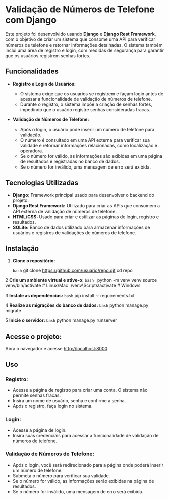 # Validação de Números de Telefone com Django

Este projeto foi desenvolvido usando **Django** e **Django Rest Framework**, com o objetivo de criar um sistema que consome uma API para verificar números de telefone e retornar informações detalhadas. O sistema também inclui uma área de registro e login, com medidas de segurança para garantir que os usuários registrem senhas fortes.

## Funcionalidades

- **Registro e Login de Usuários:**
  - O sistema exige que os usuários se registrem e façam login antes de acessar a funcionalidade de validação de números de telefone.
  - Durante o registro, o sistema impõe a criação de senhas fortes, impedindo que o usuário registre senhas consideradas fracas.

- **Validação de Números de Telefone:**
  - Após o login, o usuário pode inserir um número de telefone para validação.
  - O número é consultado em uma API externa para verificar sua validade e retornar informações relacionadas, como localização e operadora.
  - Se o número for válido, as informações são exibidas em uma página de resultados e registradas no banco de dados.
  - Se o número for inválido, uma mensagem de erro será exibida.

## Tecnologias Utilizadas

- **Django:** Framework principal usado para desenvolver o backend do projeto.
- **Django Rest Framework:** Utilizado para criar as APIs que consomem a API externa de validação de números de telefone.
- **HTML/CSS:** Usado para criar e estilizar as páginas de login, registro e resultados.
- **SQLite:** Banco de dados utilizado para armazenar informações de usuários e registros de validações de números de telefone.



## Instalação

1. **Clone o repositório:**

   ```bash```
   git clone https://github.com/usuario/repo.git
   cd repo

2 **Crie um ambiente virtual e ative-o:**
   ```bash ```
    python -m venv venv
    source venv/bin/activate  # Linux/Mac
    .\venv\Scripts\activate  # Windows

3 **Instale as dependências:**
    ```bash``` 
    pip install -r requirements.txt

4 **Realize as migrações do banco de dados:**
    ```bash```
    python manage.py migrate

5 **Inicie o servidor:**
    ```bash```
    python manage.py runserver

## Acesse o projeto:

Abra o navegador e acesse [http://localhost:8000](http://localhost:8000).

## Uso

### Registro:

- Acesse a página de registro para criar uma conta. O sistema não permite senhas fracas.
- Insira um nome de usuário, senha e confirme a senha.
- Após o registro, faça login no sistema.

### Login:

- Acesse a página de login.
- Insira suas credenciais para acessar a funcionalidade de validação de números de telefone.

### Validação de Números de Telefone:

- Após o login, você será redirecionado para a página onde poderá inserir um número de telefone.
- Submeta o número para verificar sua validade.
- Se o número for válido, as informações serão exibidas na página de resultados.
- Se o número for inválido, uma mensagem de erro será exibida.
